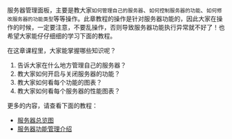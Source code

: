 服务器管理面板，主要是教大家`如何管理自己的服务器`、`如何控制服务器的功能`、`如何修改服务器的功能类型`等等操作。此章教程的操作是针对服务器功能的，因此大家在操作的时候，一定要注意，不要乱操作，否则导致服务器功能执行异常就不好了！也希望大家能仔仔细细的学习下面的教程。

在这章课程里，大家能掌握哪些知识呢？

1. 告诉大家在什么地方管理自己的服务器？
2. 教大家如何开启与关闭服务器的功能？
3. 教大家如何看每个功能的图表？
4. 教大家如何看每个服务器的性能图表？

更多的内容，请查看下面的教程：
* [服务器总览图](服务器总览图.md)
* [服务器功能管理介绍](服务器功能管理介绍.md)

